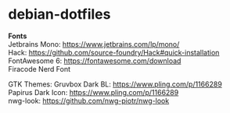 # debian-dotfiles

**Fonts** \
Jetbrains Mono: https://www.jetbrains.com/lp/mono/ \
Hack: https://github.com/source-foundry/Hack#quick-installation \
FontAwesome 6: https://fontawesome.com/download \
Firacode Nerd Font

GTK Themes:
Gruvbox Dark BL: https://www.pling.com/p/1166289 \
Papirus Dark Icon: https://www.pling.com/p/1166289 \
nwg-look: https://github.com/nwg-piotr/nwg-look 
